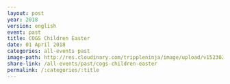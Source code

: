 ```yaml
---
layout: post
year: 2018
version: english
event: past
title: COGS Children Easter
date: 01 April 2018
categories: all-events past
image-path: http://res.cloudinary.com/trippleninja/image/upload/v1523027105/Children%20Easter/easter1.jpg
share-link: /all-events/past/cogs-children-easter
permalink: /:categories/:title
---
```

